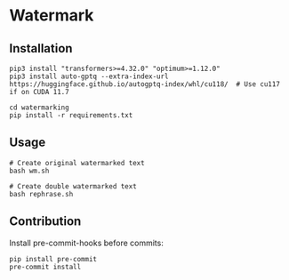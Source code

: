 # Watermark

## Installation
```shell
pip3 install "transformers>=4.32.0" "optimum>=1.12.0"
pip3 install auto-gptq --extra-index-url https://huggingface.github.io/autogptq-index/whl/cu118/  # Use cu117 if on CUDA 11.7

cd watermarking
pip install -r requirements.txt
```

## Usage
```shell
# Create original watermarked text
bash wm.sh
```

```shell
# Create double watermarked text
bash rephrase.sh
```

## Contribution
Install pre-commit-hooks before commits:
```shell
pip install pre-commit
pre-commit install
```

